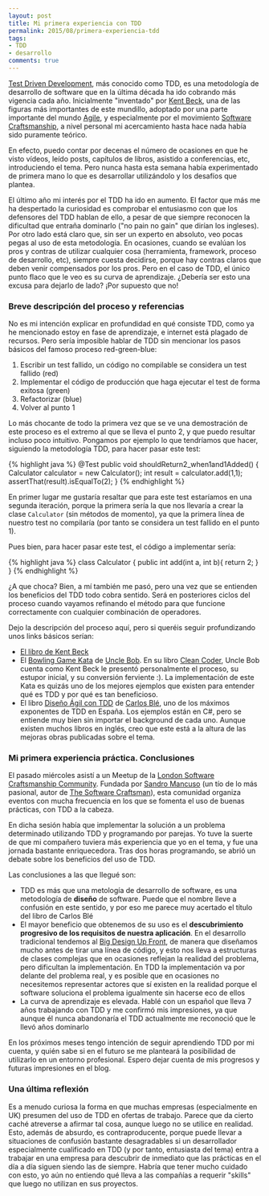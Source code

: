 ```yaml
---
layout: post
title: Mi primera experiencia con TDD
permalink: 2015/08/primera-experiencia-tdd
tags:
- TDD
- desarrollo
comments: true
---
```


[Test Driven Development](https://en.wikipedia.org/wiki/Test-driven_development), más conocido como TDD, es una metodología de desarrollo de software que en la última década ha ido cobrando más vigencia cada año. Inicialmente "inventado" por [Kent Beck](https://twitter.com/KentBeck), una de las figuras más importantes de este mundillo, adoptado por una parte importante del mundo [Agile](http://agilemethodology.org/), y especialmente por el movimiento [Software Craftsmanship](http://manifesto.softwarecraftsmanship.org/), a nivel personal mi acercamiento hasta hace nada había sido puramente teórico.

En efecto, puedo contar por decenas el número de ocasiones en que he visto vídeos, leído posts, capítulos de libros, asistido a conferencias, etc, introduciendo el tema. Pero nunca hasta esta semana había experimentado de primera mano lo que es desarrollar utilizándolo y los desafíos que plantea.

<!--break-->

El último año mi interés por el TDD ha ido en aumento. El factor que más me ha despertado la curiosidad es comprobar el entusiasmo con que los defensores del TDD hablan de ello, a pesar de que siempre reconocen la dificultad que entraña dominarlo ("no pain no gain" que dirían los ingleses). Por otro lado está claro que, sin ser un experto en absoluto, veo pocas pegas al uso de esta metodología. En ocasiones, cuando se evalúan los pros y contras de utilizar cualquier cosa (herramienta, framework, proceso de desarrollo, etc), siempre cuesta decidirse, porque hay contras claros que deben venir compensados por los pros. Pero en el caso de TDD, el único punto flaco que le veo es su curva de aprendizaje. ¿Debería ser esto una excusa para dejarlo de lado? ¡Por supuesto que no!

### Breve descripción del proceso y referencias

No es mi intención explicar en profundidad en qué consiste TDD, como ya he mencionado estoy en fase de aprendizaje, e internet está plagado de recursos. Pero sería imposible hablar de TDD sin mencionar los pasos básicos del famoso proceso red-green-blue:

1. Escribir un test fallido, un código no compilable se considera un test fallido (red)
2. Implementar el código de producción que haga ejecutar el test de forma exitosa (green)
3. Refactorizar (blue)
4. Volver al punto 1

Lo más chocante de todo la primera vez que se ve una demostración de este proceso es el extremo al que se lleva el punto 2, y que puedo resultar incluso poco intuitivo. Pongamos por ejemplo lo que tendríamos que hacer, siguiendo la metodología TDD, para hacer pasar este test:

{% highlight java %}
@Test
public void shouldReturn2_when1and1Added() {
    Calculator calculator = new Calculator();
    int result = calculator.add(1,1);
    assertThat(result).isEqualTo(2);
}
{% endhighlight %}

En primer lugar me gustaría resaltar que para este test estaríamos en una segunda iteración, porque la primera sería la que nos llevaría a crear la clase `Calculator` (sin métodos de momento), ya que la primera línea de nuestro test no compilaría (por tanto se considera un test fallido en el punto 1).

Pues bien, para hacer pasar este test, el código a implementar sería:

{% highlight java %}
class Calculator {
    public int add(int a, int b){
        return 2;
    }
}
{% endhighlight %}

¿A que choca? Bien, a mí también me pasó, pero una vez que se entienden los beneficios del TDD todo cobra sentido. Será en posteriores ciclos del proceso cuando vayamos refinando el método para que funcione correctamente con cualquier combinación de operadores.

Dejo la descripción del proceso aquí, pero si queréis seguir profundizando unos links básicos serían:

* [El libro de Kent Beck](http://www.amazon.es/Driven-Development-Example-Addison-Wesley-Signature/dp/0321146530/ref=sr_1_1?ie=UTF8&qid=1438434705&sr=8-1&keywords=Kent+Beck)
* El [Bowling Game Kata](https://www.youtube.com/watch?v=rklz35GWtrQ) de [Uncle Bob](https://twitter.com/unclebobmartin). En su libro [Clean Coder](http://www.amazon.es/Clean-Coder-Conduct-Professional-Programmers/dp/0137081073/ref=sr_1_1?ie=UTF8&qid=1438436471&sr=8-1&keywords=Clean+Coder), Uncle Bob cuenta como Kent Beck le presentó personalmente el proceso, su estupor inicial, y su conversión ferviente :). La implementación de este Kata es quizás uno de los mejores ejemplos que existen para entender qué es TDD y por qué es tan beneficioso.
* El libro [Diseño Ágil con TDD](http://www.carlosble.com/libro-tdd/) de [Carlos Blé](https://twitter.com/carlosble), uno de los máximos exponentes de TDD en España. Los ejemplos están en C#, pero se entiende muy bien sin importar el background de cada uno. Aunque existen muchos libros en inglés, creo que este está a la altura de las mejoras obras publicadas sobre el tema.

### Mi primera experiencia práctica. Conclusiones

El pasado miércoles asistí a un Meetup de la [London Software Craftsmanship Community](http://www.meetup.com/es/london-software-craftsmanship/). Fundada por [Sandro Mancuso](https://twitter.com/sandromancuso) (un tío de lo más pasional, autor de [The Software Craftsman](http://www.amazon.co.uk/books/dp/0134052501/ref=sr_1_1?ie=UTF8&qid=1438436878&sr=8-1&keywords=the+software+craftsman)), esta comunidad organiza eventos con mucha frecuencia en los que se fomenta el uso de buenas prácticas, con TDD a la cabeza.

En dicha sesión había que implementar la solución a un problema determinado utilizando TDD y programando por parejas. Yo tuve la suerte de que mi compañero tuviera más experiencia que yo en el tema, y fue una jornada bastante enriquecedora. Tras dos horas programando, se abrió un debate sobre los beneficios del uso de TDD.

Las conclusiones a las que llegué son:

* TDD es más que una metología de desarrollo de software, es una metodología de **diseño** de software. Puede que el nombre lleve a confusión en este sentido, y por eso me parece muy acertado el título del libro de Carlos Blé
* El mayor beneficio que obtenemos de su uso es el **descubrimiento progresivo de los requisitos de nuestra aplicación**. En el desarrollo tradicional tendemos al [Big Design Up Front](https://en.wikipedia.org/wiki/Big_Design_Up_Front), de manera que diseñamos mucho antes de tirar una línea de código, y esto nos lleva a estructuras de clases complejas que en ocasiones reflejan la realidad del problema, pero dificultan la implementación. En TDD la implementación va por delante del problema real, y es posible que en ocasiones no necesitemos representar actores que sí existen en la realidad porque el software soluciona el problema igualmente sin hacerse eco de ellos
* La curva de aprendizaje es elevada. Hablé con un español que lleva 7 años trabajando con TDD y me confirmó mis impresiones, ya que aunque él nunca abandonaría el TDD actualmente me reconoció que le llevó años dominarlo

En los próximos meses tengo intención de seguir aprendiendo TDD por mi cuenta, y quién sabe si en el futuro se me planteará la posibilidad de utilizarlo en un entorno profesional. Espero dejar cuenta de mis progresos y futuras impresiones en el blog.

### Una última reflexión

Es a menudo curiosa la forma en que muchas empresas (especialmente en UK) presumen del uso de TDD en ofertas de trabajo. Parece que da cierto caché atreverse a afirmar tal cosa, aunque luego no se utilice en realidad. Esto, además de absurdo, es contraproducente, porque puede llevar a situaciones de confusión bastante desagradables si un desarrollador especialmente cualificado en TDD (y por tanto, entusiasta del tema) entra a trabajar en una empresa para descubrir de inmediato que las prácticas en el día a día siguen siendo las de siempre. Habría que tener mucho cuidado con esto, yo aún no entiendo qué lleva a las compañías a requerir "skills" que luego no utilizan en sus proyectos.
